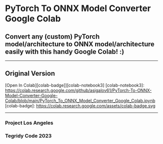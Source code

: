 # PyTorch To ONNX Model Converter Google Colab
## Convert any (custom) PyTorch model/architecture to ONNX model/architecture easily with this handy Google Colab! :)
***

## Original Version

[Open In Colab][colab-badge]][colab-notebook3]
[colab-notebook3]: <https://colab.research.google.com/github/asigalov61/PyTorch-To-ONNX-Model-Converter-Google-Colab/blob/main/PyTorch_To_ONNX_Model_Converter_Google_Colab.ipynb>
[colab-badge]: <https://colab.research.google.com/assets/colab-badge.svg>

***

### Project Los Angeles
### Tegridy Code 2023
